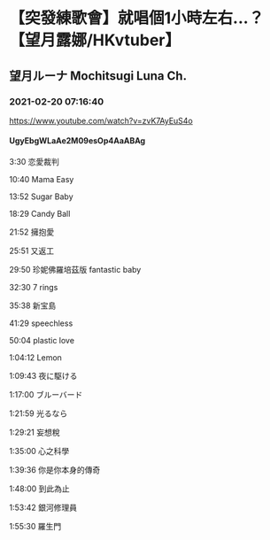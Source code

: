# 【突發練歌會】就唱個1小時左右...？【望月露娜/HKvtuber】

## 望月ルーナ  Mochitsugi Luna Ch.

### 2021-02-20 07:16:40

https://www.youtube.com/watch?v=zvK7AyEuS4o

#### UgyEbgWLaAe2M09esOp4AaABAg

3:30 恋愛裁判

10:40 Mama Easy

13:52 Sugar Baby

18:29 Candy Ball

21:52 擁抱愛

25:51 又返工

29:50 珍妮佛羅培茲版 fantastic baby

32:30 7 rings

35:38 新宝島

41:29 speechless

50:04 plastic love

1:04:12 Lemon

1:09:43 夜に駆ける

1:17:00 ブルーバード

1:21:59 光るなら

1:29:21 妄想稅

1:35:00 心之科學

1:39:36 你是你本身的傳奇

1:48:00 到此為止

1:53:42 銀河修理員

1:55:30 羅生門

